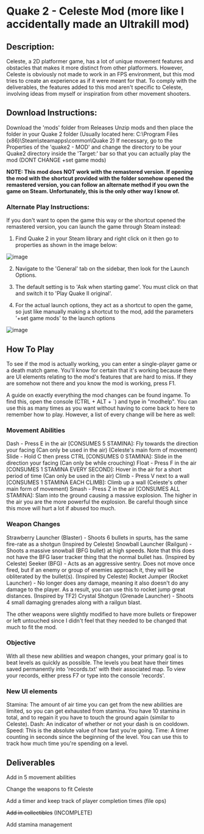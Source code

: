 # Quake 2 - Celeste Mod (more like I accidentally made an Ultrakill mod)

## Description:

Celeste, a 2D platformer game, has a lot of unique movement features and obstacles that makes it more distinct from other platformers. However, Celeste is obviously not made to work in an FPS environment, but this mod tries to create an experience as if it were meant for that. To comply with the deliverables, the features added to this mod aren't specific to Celeste, involving ideas from myself or inspiration from other movement shooters. 

## Download Instructions:

Download the 'mods' folder from Releases
Unzip mods and then place the folder in your Quake 2 folder (Usually located here: C:\Program Files (x86)\Steam\steamapps\common\Quake 2)
If necessary, go to the Properties of the 'quake2 - MOD' and change the directory to be your Quake2 directory inside the 'Target:' bar so that you can actually play the mod (DONT CHANGE +set game mods)

**NOTE: This mod does NOT work with the remastered version. If opening the mod with the shortcut provided with the folder somehow opened the remastered version, you can follow an alternate method if you own the game on Steam. Unfortunately, this is the only other way I know of.**
### Alternate Play Instructions:

If you don't want to open the game this way or the shortcut opened the remastered version, you can launch the game through Steam instead:
1. Find Quake 2 in your Steam library and right click on it then go to properties as shown in the image below:

![image](https://github.com/Alzabun/Quake2Celeste/assets/29514225/9fe6c7dd-b0be-47c8-b6a8-59666e324168)

2. Navigate to the 'General' tab on the sidebar, then look for the Launch Options.
3. The default setting is to 'Ask when starting game'. You must click on that and switch it to 'Play Quake II original'.

4. For the actual launch options, they act as a shortcut to open the game, so just like manually making a shortcut to the mod, add the parameters '+set game mods' to the launch options

![image](https://github.com/Alzabun/Quake2Celeste/assets/29514225/c7665126-3569-480f-ad96-452163e81e58)

## How To Play

To see if the mod is actually working, you can enter a single-player game or a death match game. You'll know for certain that it's working because there are UI elements relating to the mod's features that are hard to miss. If they are somehow not there and you know the mod is working, press F1.

A guide on exactly everything the mod changes can be found ingame. To find this, open the console (CTRL + ALT + `) and type in "modhelp". You can use this as many times as you want without having to come back to here to remember how to play. However, a list of every change will be here as well:

### Movement Abilities

Dash - Press E in the air [CONSUMES 5 STAMINA]: Fly towards the direction your facing (Can only be used in the air) (Celeste's main form of movement)
Slide - Hold C then press CTRL [CONSUMES 0 STAMINA]: Slide in the direction your facing (Can only be while crouching) 
Float - Press F in the air [CONSUMES 1 STAMINA EVERY SECOND]: Hover in the air for a short period of time (Can only be used in the air)
Climb - Press V next to a wall [CONSUMES 1 STAMINA EACH CLIMB]: Climb up a wall (Celeste's other main form of movement)
Smash - Press Z in the air [CONSUMES ALL STAMINA]: Slam into the ground causing a massive explosion. The higher in the air you are the more powerful the explosion. Be careful though since this move will hurt a lot if abused too much.

### Weapon Changes

Strawberry Launcher (Blaster) - Shoots 6 bullets in spurts, has the same fire-rate as a shotgun (Inspired by Celeste)
Snowball Launcher (Railgun) - Shoots a massive snowball (BFG bullet) at high speeds. Note that this does not have the BFG laser tracker thing that the normal bullet has. (Inspired by Celeste)
Seeker (BFG) - Acts as an aggressive sentry. Does not move once fired, but if an enemy or group of enemies approach it, they will be obliterated by the bullet(s). (Inspired by Celeste)
Rocket Jumper (Rocket Launcher) - No longer does any damage, meaning it also doesn't do any damage to the player. As a result, you can use this to rocket jump great distances. (Inspired by TF2)
Crystal Shotgun (Grenade Launcher) - Shoots 4 small damaging grenades along with a railgun blast.

The other weapons were slightly modified to have more bullets or firepower or left untouched since I didn't feel that they needed to be changed that much to fit the mod. 

### Objective

With all these new abilities and weapon changes, your primary goal is to beat levels as quickly as possible. 
The levels you beat have their times saved permanently into 'records.txt' with their associated map.
To view your records, either press F7 or type into the console 'records'. 

### New UI elements

Stamina: The amount of air time you can get from the new abilities are limited, so you can get exhausted from stamina. You have 10 stamina in total, and to regain it you have to touch the ground again (similar to Celeste). 
Dash: An indicator of whether or not your dash is on cooldown. 
Speed: This is the absolute value of how fast you're going.
Time: A timer counting in seconds since the beginning of the level. You can use this to track how much time you're spending on a level. 


## Deliverables

Add in 5 movement abilities

Change the weapons to fit Celeste

Add a timer and keep track of player completion times (file ops)

~~Add in collectibles~~ (INCOMPLETE)

Add stamina management
